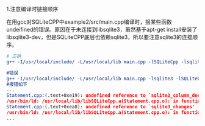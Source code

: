1.注意编译时链接顺序

在用gcc对SQLiteCPP中example2/src/main.cpp编译时，报某些函数undeifined的错误。原因在于未连接到libsqlite3，虽然基于apt-get install安装了libsqlite3-dev，但是SQLiteCPP底层也依赖sqlite3，所以要注意sqlite3的连接顺序。

```cmake
# 正确
g++ -I/usr/local/include/ -L/usr/local/lib main.cpp -lSQLiteCpp -lsqlite3 -std=c++11 -o main

#错误
g++ -I/usr/local/include/ -L/usr/local/lib main.cpp -lsqlite3 -lSQLiteCpp -std=c++11 -o main
#报错如下
...
Statement.cpp:(.text+0xe19): undefined reference to `sqlite3_column_decltype'
/usr/bin/ld: /usr/local/lib/libSQLiteCpp.a(Statement.cpp.o): in function `SQLite::Statement::getChanges() const':
Statement.cpp:(.text+0xea8): undefined reference to `sqlite3_changes'
/usr/bin/ld: /usr/local/lib/libSQLiteCpp.a(Statement.cpp.o): in function `SQLite::Statement::getBindParameterCount() const':
...

```



